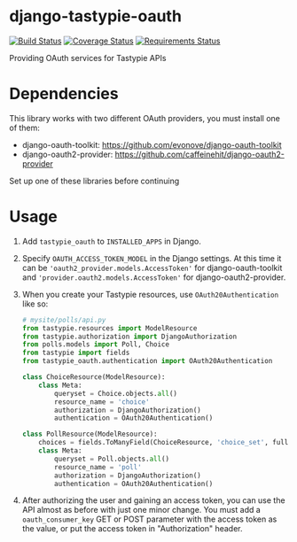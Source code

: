 django-tastypie-oauth
=====================

[![Build Status](https://travis-ci.org/orcasgit/django-tastypie-oauth.svg?branch=master)](https://travis-ci.org/orcasgit/django-tastypie-oauth) [![Coverage Status](https://coveralls.io/repos/orcasgit/django-tastypie-oauth/badge.png?branch=master)](https://coveralls.io/r/orcasgit/django-tastypie-oauth?branch=master) [![Requirements Status](https://requires.io/github/orcasgit/django-tastypie-oauth/requirements.png?branch=master)](https://requires.io/github/orcasgit/django-tastypie-oauth/requirements/?branch=master)

Providing OAuth services for Tastypie APIs

Dependencies
============
This library works with two different OAuth providers, you must install one of them:
- django-oauth-toolkit: https://github.com/evonove/django-oauth-toolkit
- django-oauth2-provider: https://github.com/caffeinehit/django-oauth2-provider

Set up one of these libraries before continuing

Usage
=====

1. Add `tastypie_oauth` to `INSTALLED_APPS` in Django.
2. Specify `OAUTH_ACCESS_TOKEN_MODEL` in the Django settings. At this time it can be `'oauth2_provider.models.AccessToken'` for django-oauth-toolkit and `'provider.oauth2.models.AccessToken'` for django-oauth2-provider.
3. When you create your Tastypie resources, use `OAuth20Authentication` like so:

    ```python
    # mysite/polls/api.py
    from tastypie.resources import ModelResource
    from tastypie.authorization import DjangoAuthorization
    from polls.models import Poll, Choice
    from tastypie import fields
    from tastypie_oauth.authentication import OAuth20Authentication

    class ChoiceResource(ModelResource):
        class Meta:
            queryset = Choice.objects.all()
            resource_name = 'choice'
            authorization = DjangoAuthorization()
            authentication = OAuth20Authentication()

    class PollResource(ModelResource):
        choices = fields.ToManyField(ChoiceResource, 'choice_set', full=True)
        class Meta:
            queryset = Poll.objects.all()
            resource_name = 'poll'
            authorization = DjangoAuthorization()
            authentication = OAuth20Authentication()
    ```
4. After authorizing the user and gaining an access token, you can use the API almost as before with just one minor change. You must add a `oauth_consumer_key` GET or POST parameter with the access token as the value, or put the access token in "Authorization" header.
